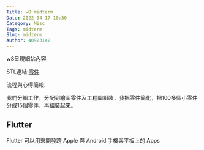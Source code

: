 ```yaml
---
Title: w8 midterm
Date: 2022-04-17 10:30
Category: Misc
Tags: midterm
Slug: midterm
Author: 40923142
---
```


w8呈現網站內容

<!-- PELICAN_END_SUMMARY -->

STL連結:[零件]

流程與心得簡報:

我們分組工作，分配到繪圖零件及工程圖組裝，我把零件簡化，把100多個小零件分成15個零件，再組裝起來。

[零件]:https://drive.google.com/drive/u/1/folders/1qymquly8M1tDlwyW_R1ArTdhScuZf1V3

Flutter
----

Flutter 可以用來開發跨 Apple 與 Android 手機與平板上的 Apps

